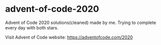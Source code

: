 ﻿# advent-of-code-2020

Advent of Code 2020 solutions(cleaned) made by me. Trying to complete every day with both stars.

Visit Advent of Code website:
https://adventofcode.com/2020
